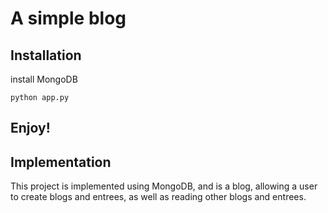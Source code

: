 # A simple blog

## Installation
install MongoDB
```
python app.py
```

## Enjoy!



## Implementation

This project is implemented using MongoDB, and is a blog, allowing a user to create blogs and entrees, as well as reading other blogs and entrees.
